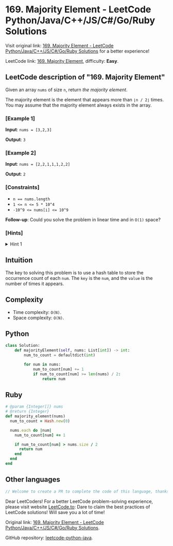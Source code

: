 # 169. Majority Element - LeetCode Python/Java/C++/JS/C#/Go/Ruby Solutions

Visit original link: [169. Majority Element - LeetCode Python/Java/C++/JS/C#/Go/Ruby Solutions](https://leetcode.to/en/leetcode/169-majority-element) for a better experience!

LeetCode link: [169. Majority Element](https://leetcode.com/problems/majority-element), difficulty: **Easy**.

## LeetCode description of "169. Majority Element"

Given an array `nums` of size `n`, return _the majority element_.

The majority element is the element that appears more than `⌊n / 2⌋` times. You may assume that the majority element always exists in the array.

### [Example 1]

**Input**: `nums = [3,2,3]`

**Output**: `3`

### [Example 2]

**Input**: `nums = [2,2,1,1,1,2,2]`

**Output**: `2`

### [Constraints]

- `n == nums.length`
- `1 <= n <= 5 * 10^4`
- `-10^9 <= nums[i] <= 10^9`

**Follow-up**: Could you solve the problem in linear time and in `O(1)` space?

### [Hints]

<details>
  <summary>Hint 1</summary>
  How to solve the problem in `O(1)` space?

Please search `Boyer-Moore majority vote algorithm`.

  
</details>

## Intuition

The key to solving this problem is to use a hash table to store the occurrence count of each `num`. The `key` is the `num`, and the `value` is the number of times it appears.

## Complexity

- Time complexity: `O(N)`.
- Space complexity: `O(N)`.

## Python

```python
class Solution:
    def majorityElement(self, nums: List[int]) -> int:
        num_to_count = defaultdict(int)

        for num in nums:
            num_to_count[num] += 1
            if num_to_count[num] >= len(nums) / 2:
                return num

```

## Ruby

```ruby
# @param {Integer[]} nums
# @return {Integer}
def majority_element(nums)
  num_to_count = Hash.new(0)

  nums.each do |num|
    num_to_count[num] += 1

    if num_to_count[num] > nums.size / 2
      return num
    end
  end
end
```

## Other languages

```java
// Welcome to create a PR to complete the code of this language, thanks!
```

Dear LeetCoders! For a better LeetCode problem-solving experience, please visit website [LeetCode.to](https://leetcode.to): Dare to claim the best practices of LeetCode solutions! Will save you a lot of time!

Original link: [169. Majority Element - LeetCode Python/Java/C++/JS/C#/Go/Ruby Solutions](https://leetcode.to/en/leetcode/169-majority-element).

GitHub repository: [leetcode-python-java](https://github.com/leetcode-python-java/leetcode-python-java).
